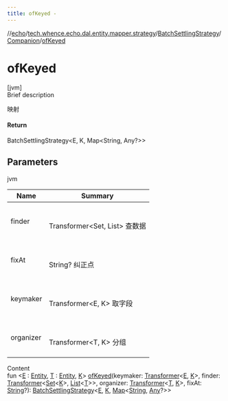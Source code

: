 ```yaml
---
title: ofKeyed -
---
```

//[echo](../../../index.md)/[tech.whence.echo.dal.entity.mapper.strategy](../../index.md)/[BatchSettlingStrategy](../index.md)/[Companion](index.md)/[ofKeyed](of-keyed.md)



# ofKeyed  
[jvm]  
Brief description  


映射



#### Return  


BatchSettlingStrategy<E, K, Map<String, Any?>>



## Parameters  
  
jvm  
  
|  Name|  Summary| 
|---|---|
| finder| <br><br>Transformer<Set<K>, List<T>> 查数据<br><br>
| fixAt| <br><br>String? 纠正点<br><br>
| keymaker| <br><br>Transformer<E, K> 取字段<br><br>
| organizer| <br><br>Transformer<T, K> 分组<br><br>
  
  
Content  
fun <[E](of-keyed.md) : [Entity](../../../tech.whence.echo.dal.entity/-entity/index.md), [T](of-keyed.md) : [Entity](../../../tech.whence.echo.dal.entity/-entity/index.md), [K](of-keyed.md)> [ofKeyed](of-keyed.md)(keymaker: [Transformer](../../../tech.whence.echo.function/-transformer/index.md)<[E](of-keyed.md), [K](of-keyed.md)>, finder: [Transformer](../../../tech.whence.echo.function/-transformer/index.md)<[Set](https://kotlinlang.org/api/latest/jvm/stdlib/kotlin.collections/-set/index.html)<[K](of-keyed.md)>, [List](https://kotlinlang.org/api/latest/jvm/stdlib/kotlin.collections/-list/index.html)<[T](of-keyed.md)>>, organizer: [Transformer](../../../tech.whence.echo.function/-transformer/index.md)<[T](of-keyed.md), [K](of-keyed.md)>, fixAt: [String](https://kotlinlang.org/api/latest/jvm/stdlib/kotlin/-string/index.html)?): [BatchSettlingStrategy](../index.md)<[E](of-keyed.md), [K](of-keyed.md), [Map](https://kotlinlang.org/api/latest/jvm/stdlib/kotlin.collections/-map/index.html)<[String](https://kotlinlang.org/api/latest/jvm/stdlib/kotlin/-string/index.html), [Any](https://kotlinlang.org/api/latest/jvm/stdlib/kotlin/-any/index.html)?>>  



